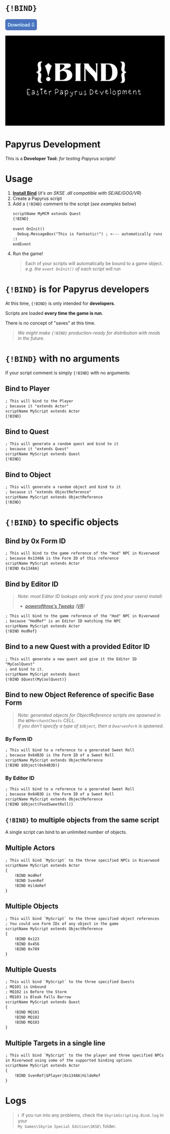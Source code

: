 # `{!BIND}`

<a 
    title="Download BIND SKSE Plugin - Install in your Mod Manager"
    href="https://github.com/SkyrimScripting/BIND/releases/latest/download/BIND.7z">
    <img
        alt="Download BIND SKSE Plugin - Install in your Mod Manager"
        src="https://raw.githubusercontent.com/SkyrimScripting/Download/main/DownloadButton_256.png"
        width="100"
        />
</a>

![Bind](Images/BIND_v2_LOGO.png)

# Papyrus Development

This is a **Developer Tool:** _for testing Papyrus scripts!_

# Usage

1. **[Install Bind](https://github.com/SkyrimScripting/BIND/releases/latest/download/BIND.7z)** (_it's an SKSE .dll compatible with SE/AE/GOG/VR_)
1. Create a Papyrus script
1. Add a `{!BIND}` comment to the script (_see examples below_)
   ```papyrus
   scriptName MyMCM extends Quest
   {!BIND}

   event OnInit()
     Debug.MessageBox("This is fantastic!") ; <--- automatically runs :)
   endEvent
   ```
1. Run the game!
   > Each of your scripts will automatically be bound to a game object.  
   > _e.g. the `event OnInit()` of each script will run_

# `{!BIND}` is for Papyrus developers

At this time, `{!BIND}` is only intended for **developers**.

Scripts are loaded **every time the game is run**.

There is no concept of "saves" at this time.

> _We might make `{!BIND}` production-ready for distribution with mods in the future._

# `{!BIND}` with no arguments

If your script comment is simply `{!BIND}` with no arguments:

## Bind to Player

```papyrus
; This will bind to the Player
; because it "extends Actor"
scriptName MyScript extends Actor
{!BIND}
```

## Bind to Quest

```papyrus
; This will generate a random quest and bind to it
; because it "extends Quest"
scriptName MyScript extends Quest
{!BIND}
```

## Bind to Object

```papyrus
; This will generate a random object and bind to it
; because it "extends ObjectReference"
scriptName MyScript extends ObjectReference
{!BIND}
```

# `{!BIND}` to specific objects

## Bind by 0x Form ID

```papyrus
; This will bind to the game reference of the "Hod" NPC in Riverwood
; because 0x1348A is the Form ID of this reference
scriptName MyScript extends Actor
{!BIND 0x1348A}
```

## Bind by Editor ID

> _Note: most Editor ID lookups only work if you (and your users) install:_
> - _[powerofthree's Tweaks](https://www.nexusmods.com/skyrimspecialedition/mods/51073) ([VR](https://www.nexusmods.com/skyrimspecialedition/mods/59510))_

```papyrus
; This will bind to the game reference of the "Hod" NPC in Riverwood
; because "HodRef" is an Editor ID matching the NPC
scriptName MyScript extends Actor
{!BIND HodRef}
```

## Bind to a new Quest with a provided Editor ID

```papyrus
; This will generate a new quest and give it the Editor ID "MyCoolQuest"
; and bind to it.
scriptName MyScript extends Quest
{!BIND $Quest(MyCoolQuest)}
```

## Bind to new Object Reference of specific Base Form

> _Note: generated objects for ObjectReference scripts are spawned in the `WEMerchantChests` CELL._  
> _If you don't specify a type of `$Object`, then a `DwarvenFork` is spawned._

### By Form ID

```papyrus
; This will bind to a reference to a generated Sweet Roll
; because 0x64B3D is the Form ID of a Sweet Roll
scriptName MyScript extends ObjectReference
{!BIND $Object(0x64B3D)}
```

### By Editor ID

```papyrus
; This will bind to a reference to a generated Sweet Roll
; because 0x64B3D is the Form ID of a Sweet Roll
scriptName MyScript extends ObjectReference
{!BIND $Object(FoodSweetRoll)}
```

## `{!BIND}` to multiple objects from the same script

A single script can bind to an unlimited number of objects.

## Multiple Actors

```papyrus
; This will bind `MyScript` to the three specified NPCs in Riverwood
scriptName MyScript extends Actor
{
    !BIND HodRef
    !BIND SvenRef
    !BIND HildeRef
}
```

## Multiple Objects

```papyrus
; This will bind `MyScript` to the three specified object references
; You could use Form IDs of any object in the game
scriptName MyScript extends ObjectReference
{
    !BIND 0x123
    !BIND 0x456
    !BIND 0x789
}
```

## Multiple Quests

```papyrus
; This will bind `MyScript` to the three specified Quests
; MQ101 is Unbound
; MQ102 is Before the Storm
; MQ103 is Bleak Falls Barrow
scriptName MyScript extends Quest
{
    !BIND MQ101
    !BIND MQ102
    !BIND MQ103
}
```

## Multiple Targets in a single line

```papyrus
; This will bind `MyScript` to the the player and three specified NPCs in Riverwood using some of the supported binding options
scriptName MyScript extends Actor
{
    !BIND SvenRef|$Player|0x1348A|HildeRef
}
```

# Logs

> ℹ ️ If you run into any problems, check the `SkyrimScripting.Bind.log` in your  
> `My Games\Skyrim Special Edition\SKSE\` folder.

